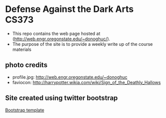 # Defense Against the Dark Arts CS373
- This repo contains the web page hosted at (http://web.engr.oregonstate.edu/~donoghuc/).
- The purpose of the site is to provide a weekly write up of the course materials

## photo credits
- profile.jpg: http://web.engr.oregonstate.edu/~donoghuc
- faviocon: http://harrypotter.wikia.com/wiki/Sign_of_the_Deathly_Hallows

## Site created using twitter bootstrap
[Bootstrap template](https://github.com/BlackrockDigital/startbootstrap-resume)

